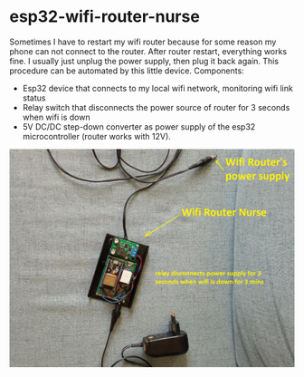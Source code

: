 # esp32-wifi-router-nurse

Sometimes I have to restart my wifi router because for some reason my phone can not connect to the router. After router restart, everything works fine. I usually just unplug the power supply, then plug it back again.
This procedure can be automated by this little device.
Components:
- Esp32 device that connects to my local wifi network, monitoring wifi link status
- Relay switch that disconnects the power source of router for 3 seconds when wifi is down
- 5V DC/DC step-down converter as power supply of the esp32 microcontroller (router works with 12V).

![Nurse](https://raw.githubusercontent.com/akos-sereg/esp32-wifi-router-nurse/master/docs/wifi-nurse.png)

